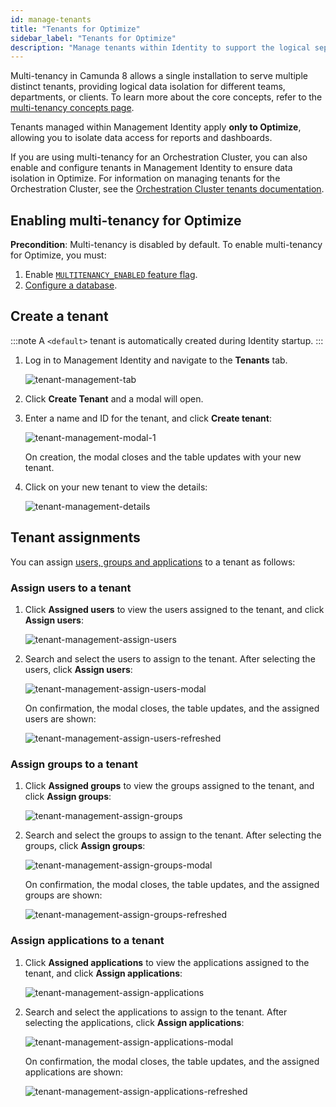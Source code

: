 ```yaml
---
id: manage-tenants
title: "Tenants for Optimize"
sidebar_label: "Tenants for Optimize"
description: "Manage tenants within Identity to support the logical separation of your infrastructure."
---
```


Multi-tenancy in Camunda 8 allows a single installation to serve multiple distinct tenants, providing logical data isolation for different teams, departments, or clients. To learn more about the core concepts, refer to the [multi-tenancy concepts page](/components/concepts/multi-tenancy.md).

Tenants managed within Management Identity apply **only to Optimize**, allowing you to isolate data access for reports and dashboards.

If you are using multi-tenancy for an Orchestration Cluster, you can also enable and configure tenants in Management Identity to ensure data isolation in Optimize. For information on managing tenants for the Orchestration Cluster, see the [Orchestration Cluster tenants documentation](/docs/components/identity/tenant.md).

## Enabling multi-tenancy for Optimize

**Precondition**: Multi-tenancy is disabled by default. To enable multi-tenancy for Optimize, you must:

1. Enable [`MULTITENANCY_ENABLED` feature flag](/self-managed/components/management-identity/miscellaneous/configuration-variables.md#feature-flags).
2. [Configure a database](/self-managed/components/management-identity/miscellaneous/configuration-variables.md#database-configuration).

## Create a tenant

:::note
A `<default>` tenant is automatically created during Identity startup.
:::

1. Log in to Management Identity and navigate to the **Tenants** tab.

   ![tenant-management-tab](./img/tenant-management-tab.png)

2. Click **Create Tenant** and a modal will open.

3. Enter a name and ID for the tenant, and click **Create tenant**:

   ![tenant-management-modal-1](./img/tenant-management-modal-1.png)

   On creation, the modal closes and the table updates with your new tenant.

4. Click on your new tenant to view the details:

   ![tenant-management-details](./img/tenant-management-details.png)

## Tenant assignments

You can assign [users, groups and applications](./application-user-group-role-management/identity-application-user-group-role-management-overview.md) to a tenant as follows:

### Assign users to a tenant

1. Click **Assigned users** to view the users assigned to the tenant, and click **Assign users**:

   ![tenant-management-assign-users](./img/tenant-management-assign-users-tab.png)

1. Search and select the users to assign to the tenant. After selecting the users, click **Assign users**:

   ![tenant-management-assign-users-modal](./img/tenant-management-assign-users-modal.png)

   On confirmation, the modal closes, the table updates, and the assigned users are shown:

   ![tenant-management-assign-users-refreshed](./img/tenant-management-assign-users-refreshed.png)

### Assign groups to a tenant

1. Click **Assigned groups** to view the groups assigned to the tenant, and click **Assign groups**:

   ![tenant-management-assign-groups](./img/tenant-management-assign-groups-tab.png)

1. Search and select the groups to assign to the tenant. After selecting the groups, click **Assign groups**:

   ![tenant-management-assign-groups-modal](./img/tenant-management-assign-groups-modal.png)

   On confirmation, the modal closes, the table updates, and the assigned groups are shown:

   ![tenant-management-assign-groups-refreshed](./img/tenant-management-assign-groups-refreshed.png)

### Assign applications to a tenant

1. Click **Assigned applications** to view the applications assigned to the tenant, and click **Assign applications**:

   ![tenant-management-assign-applications](./img/tenant-management-assign-applications-tab.png)

1. Search and select the applications to assign to the tenant. After selecting the applications, click **Assign applications**:

   ![tenant-management-assign-applications-modal](./img/tenant-management-assign-applications-modal.png)

   On confirmation, the modal closes, the table updates, and the assigned applications are shown:

   ![tenant-management-assign-applications-refreshed](./img/tenant-management-assign-applications-refreshed.png)
